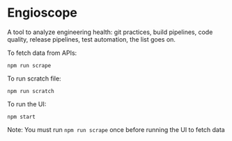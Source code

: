 # Engioscope
A tool to analyze engineering health: git practices, build pipelines, code quality, release pipelines, test automation, the list goes on.

To fetch data from APIs:
```
npm run scrape
```

To run scratch file:
```
npm run scratch
```

To run the UI:
```
npm start
```
Note: You must run `npm run scrape` once before running the UI to fetch data